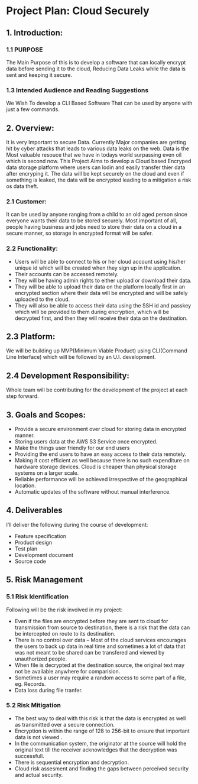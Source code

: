 # Project Plan: Cloud Securely

## 1. Introduction:

### 1.1 PURPOSE

The Main Purpose of this is to develop a software that can locally encrypt data before sending it to the cloud, Reducing Data Leaks while the data is sent and keeping it secure.

### 1.3 Intended Audience and Reading Suggestions

We Wish To develop a CLI Based Software That can be used by anyone with just a few commands.

## 2. Overview:

It is very Important to secure Data. Currently Major companies are getting hit by cyber attacks that leads to various data leaks on the web. Data is the Most valuable resouce that we have in todays world surpassing even oil which is second now. This Project Aims to develop a Cloud based Encryped data storage platform where users can lodin and easily transfer thier data after encryping it. The data will be kept securely on the cloud and even if something is leaked, the data will be encrypted leading to a mitigation a risk os data theft.

### 2.1 Customer:

It can be used by anyone ranging from a child to an old aged person since everyone wants their data to be stored securely. Most important of all, people having business and jobs need to store their data on a cloud in a secure manner, so storage in encrypted format will be safer.

### 2.2 Functionality:

- Users will be able to connect to his or her cloud account using his/her unique id which will be created when they sign up in the application.
- Their accounts can be accessed remotely.
- They will be having admin rights to either upload or download their data.
- They will be able to upload their data on the platform locally first in an encrypted section where their data will be encrypted and will be safely uploaded to the cloud.
- They will also be able to access their data using the SSH id and passkey which will be provided to them during encryption, which will be decrypted first, and then they will receive their data on the destination.

## 2.3 Platform:

We will be building up MVP(Minimum Viable Product) using CLI(Command Line Interface) which will be followed by an U.I. development.

## 2.4 Development Responsibility:

Whole team will be contributing for the development of the project at each step forward.

## 3. Goals and Scopes:

-	Provide a secure environment over cloud for storing data in encrypted manner.
-	Storing users data at the AWS S3 Service once encrypted.
-	Make the things user friendly for our end users
-	Providing the end users to have an easy access to their data remotely.
-	Making it cost efficient as well because there is no such expenditure on hardware storage devices. Cloud is cheaper than physical storage systems on a larger scale.
-	Reliable performance will be achieved irrespective of the geographical location.
-	Automatic updates of the software without manual interference.

## 4. Deliverables

I’ll deliver the following during the course of development:
- Feature specification
- Product design
- Test plan
- Development document
- Source code

## 5. Risk Management

### 5.1 Risk Identification

Following will be the risk involved in my project:

- Even if the files are encrypted before they are sent to cloud for transmission from source to destination, there is a risk that the data can be intercepted on route to its destination.
- There is no control over data – Most of the cloud services encourages the users to back up data in real time and sometimes a lot of data that was not meant to be shared can be transfered and viewed by unauthorized people.
- When file is decrypted at the destination source, the original text may not be available anywhere for comparision.
- Sometimes a user may require a random access to some part of a file, eg. Records.
- Data loss during file tranfer.

### 5.2 Risk Mitigation

- The best way to deal with this risk is that the data is encrypted as well as transmitted over a secure connection.
- Encryption is within the range of 128 to 256-bit to ensure that important data is not viewed .
- In the communication system, the originator at the source will hold the original text till the receiver acknowledges that the decryption was successfull.
- There is sequential encryption and decryption.
- Cloud risk assesment and finding the gaps between perceived security and actual security.

